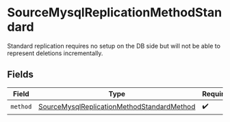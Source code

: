 # SourceMysqlReplicationMethodStandard

Standard replication requires no setup on the DB side but will not be able to represent deletions incrementally.


## Fields

| Field                                                                                                           | Type                                                                                                            | Required                                                                                                        | Description                                                                                                     |
| --------------------------------------------------------------------------------------------------------------- | --------------------------------------------------------------------------------------------------------------- | --------------------------------------------------------------------------------------------------------------- | --------------------------------------------------------------------------------------------------------------- |
| `method`                                                                                                        | [SourceMysqlReplicationMethodStandardMethod](../../models/shared/sourcemysqlreplicationmethodstandardmethod.md) | :heavy_check_mark:                                                                                              | N/A                                                                                                             |